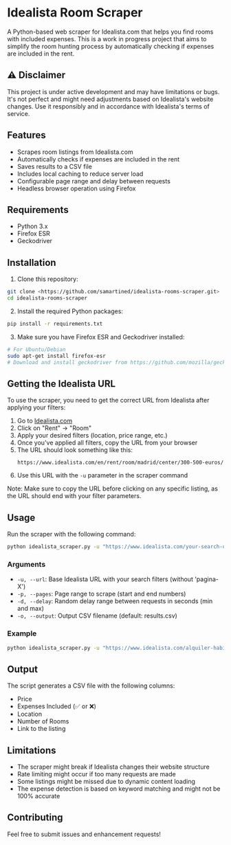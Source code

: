 # Idealista Room Scraper

A Python-based web scraper for Idealista.com that helps you find rooms with included expenses. This is a work in progress project that aims to simplify the room hunting process by automatically checking if expenses are included in the rent.

## ⚠️ Disclaimer

This project is under active development and may have limitations or bugs. It's not perfect and might need adjustments based on Idealista's website changes. Use it responsibly and in accordance with Idealista's terms of service.

## Features

- Scrapes room listings from Idealista.com
- Automatically checks if expenses are included in the rent
- Saves results to a CSV file
- Includes local caching to reduce server load
- Configurable page range and delay between requests
- Headless browser operation using Firefox

## Requirements

- Python 3.x
- Firefox ESR
- Geckodriver

## Installation

1. Clone this repository:
```bash
git clone <https://github.com/samartined/idealista-rooms-scraper.git>
cd idealista-rooms-scraper
```

2. Install the required Python packages:
```bash
pip install -r requirements.txt
```

3. Make sure you have Firefox ESR and Geckodriver installed:
```bash
# For Ubuntu/Debian
sudo apt-get install firefox-esr
# Download and install geckodriver from https://github.com/mozilla/geckodriver/releases
```

## Getting the Idealista URL

To use the scraper, you need to get the correct URL from Idealista after applying your filters:

1. Go to [Idealista.com](https://www.idealista.com)
2. Click on "Rent" → "Room"
3. Apply your desired filters (location, price range, etc.)
4. Once you've applied all filters, copy the URL from your browser
5. The URL should look something like this:
   ```
   https://www.idealista.com/en/rent/room/madrid/center/300-500-euros/
   ```
6. Use this URL with the `-u` parameter in the scraper command

Note: Make sure to copy the URL before clicking on any specific listing, as the URL should end with your filter parameters.

## Usage

Run the scraper with the following command:

```bash
python idealista_scraper.py -u "https://www.idealista.com/your-search-url" -p START_PAGE END_PAGE -d MIN_DELAY MAX_DELAY -o output.csv
```

### Arguments

- `-u, --url`: Base Idealista URL with your search filters (without 'pagina-X')
- `-p, --pages`: Page range to scrape (start and end numbers)
- `-d, --delay`: Random delay range between requests in seconds (min and max)
- `-o, --output`: Output CSV filename (default: results.csv)

### Example

```bash
python idealista_scraper.py -u "https://www.idealista.com/alquiler-habitacion/madrid/" -p 1 5 -d 2 20 -o madrid_rooms.csv
```

## Output

The script generates a CSV file with the following columns:
- Price
- Expenses Included (✅ or ❌)
- Location
- Number of Rooms
- Link to the listing

## Limitations

- The scraper might break if Idealista changes their website structure
- Rate limiting might occur if too many requests are made
- Some listings might be missed due to dynamic content loading
- The expense detection is based on keyword matching and might not be 100% accurate

## Contributing

Feel free to submit issues and enhancement requests!
